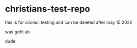 # christians-test-repo
this is for circleci testing and can be deleted after may 15 2022


was geht ab


dude

